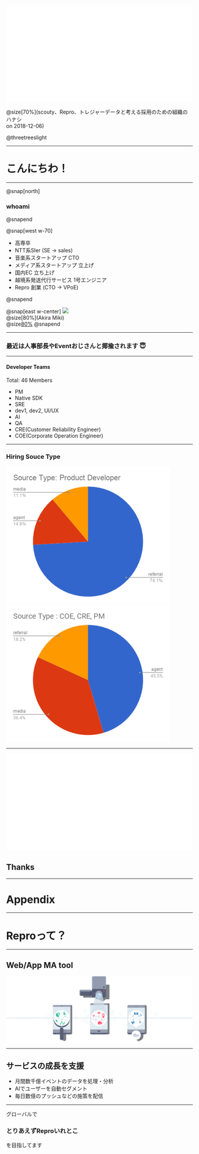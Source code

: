 
![](/assets/images/repro/repro-logo-white.png)

@size[70%](scouty、Repro、トレジャーデータと考える採用のための組織のハナシ<br>on 2018-12-06)

@threetreeslight

---

# こんにちわ！

---

@snap[north]
### whoami
@snapend

@snap[west w-70]
<ul>
<li> 高専卒
<li> NTT系SIer (SE -> sales)
<li> 音楽系スタートアップ CTO
<li> メディア系スタートアップ 立上げ
<li> 国内EC 立ち上げ
<li> 越境系発送代行サービス 1号エンジニア
<li> Repro 創業 (CTO -> VPoE)
</ul>
@snapend

@snap[east w-center]
[![](https://avatars3.githubusercontent.com/u/1057490?s=200&v=4)](https://twitter.com/threetreeslight)
<br> @size[80%](Akira Miki)
<br> @size[80%]([@threetreeslight](https://twitter.com/threetreeslight))
@snapend

---

### 最近は人事部長やEventおじさんと揶揄されます 😇

---

#### Developer Teams

Total: 46 Members

- PM
- Native SDK
- SRE
- dev1, dev2, UI/UX
- AI
- QA
- CRE(Customer Reliability Engineer)
- COE(Corporate Operation Engineer)

---

### Hiring Souce Type


![](./for-recruiting/source-type-product-developer.png)
![](./for-recruiting/source-type-pm-cre-coe.png)

---

![](/assets/images/repro/repro-logo-white.png)

## Thanks

---

# Appendix

---

# Reproって？

---

## Web/App MA tool


![](/assets/images/repro/repro-service.png)

---

## サービスの成長を支援

- 月間数千億イベントのデータを処理・分析
- AIでユーザーを自動セグメント
- 毎日数億のプッシュなどの施策を配信

---

グローバルで

### とりあえずReproいれとこ

を目指してます



